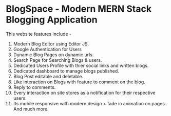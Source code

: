 # BlogSpace - Modern MERN Stack Blogging Application

This website features include -
1. Modern Blog Editor using Editor JS.
2. Google Authentication for Users
3. Dynamic Blog Pages on dynamic urls.
4. Search Page for Searching Blogs & users.
5. Dedicated Users Profile with thier social links and written blogs.
6. Dedicated dashboard to manage blogs published.
7. Blog Post editable and deletable.
8. Like interaction on Blogs with feature to comment on the blog.
9. Reply to comments.
10. Every interaction on site stores as a notification for their respective users.
11. Its mobile responsive with modern design + fade in animation on pages.
And much more.

